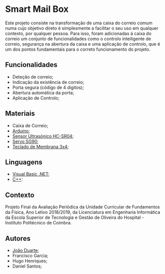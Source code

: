 # Smart Mail Box

Este projeto consiste na transformação de uma caixa do correio comum numa cujo objetivo direto é simplesmente a facilitar o seu uso em qualquer contexto, por qualquer pessoa.
Para isso, foram adicionadas á caixa do correio um conjunto de funcionalidades como o controlo inteiligente de correio, segurança na abertura da caixa e uma aplicação de controlo, que é um dos pontos fundamentais para o correto funcionamento do projeto.

## Funcionalidades
* Deteção de correio;
* Indicação da existência de correio;
* Porta segura (código de 4 digitos);
* Abertura automática da porta;
* Aplicação de Controlo;

## Materiais
* Caixa de Correio;
* [Arduino](https://www.arduino.cc);
* [Sensor Ultrasónico HC-SR04](https://randomnerdtutorials.com/complete-guide-for-ultrasonic-sensor-hc-sr04/);
* [Servo SG90](http://www.ee.ic.ac.uk/pcheung/teaching/DE1_EE/stores/sg90_datasheet.pdf);
* [Teclado de Membrana 3x4](https://mauser.pt/catalog/product_info.php?products_id=096-4642);

## Linguagens
* [Visual Basic .NET](https://en.wikipedia.org/wiki/Visual_Basic_.NET);
* [C++](https://www.cplusplus.com):

## Contexto
Projeto Final da Avaliação Periódica da Unidade Curricular de Fundamentos da Física, Ano Letivo 2018/2019, da Licenciatura em Engenharia Informática da Escola Superior de Tecnologia e Gestão de Oliveira do Hospital - Instituto Politécnico de Coimbra.

## Autores
* [João Duarte](https://github.com/jduarte98);
* Francisco Garcia;
* Hugo Henriques;
* Daniel Santos;
